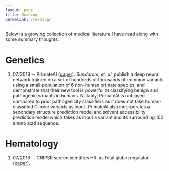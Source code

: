 ```yaml
---
layout: page
title: Reading
permalink: /reading/
---
```

Below is a growing collection of medical literature I have read along with some summary thoughts.

Genetics
===
1. 07/2018 -- PrimateAI ([paper](../download/primateai.pdf)). *Sundaram, et. al.* publish a deep neural network trained on a set of hundreds of thousands of common variants using a small population of 6 non-human primate species, and demonstrate that their new tool is powerful at classifying benign and pathogenic variants in humans. Notably, PrimateAI is unbiased compared to prior pathogenicity classifiers as it does not take human-classified ClinVar variants as input. PrimateAI also incorporates a secondary structure prediction model and solvent accessibility prediction model which takes as input a variant and its surrounding 102 amino acid sequence.

Hematology
===
1. 07/2018 -- CRIPSR screen identifies HRI as fetal globin regulator ([paper](../download/hri_crispr.pdf)).